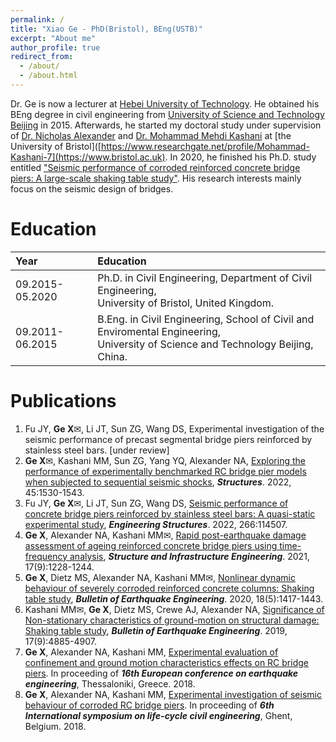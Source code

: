 ```yaml
---
permalink: /
title: "Xiao Ge - PhD(Bristol), BEng(USTB)"
excerpt: "About me"
author_profile: true
redirect_from: 
  - /about/
  - /about.html
---
```


Dr. Ge is now a lecturer at [Hebei University of Technology](https://www.hebut.edu.cn). He obtained his BEng degree in civil engineering from [University of Science and Technology Beijing](https://www.ustb.edu.cn) in 2015. Afterwards, he started my doctoral study under supervision of [Dr. Nicholas Alexander](https://www.researchgate.net/profile/Nicholas-Alexander-4) and [Dr. Mohammad Mehdi Kashani](https://www.researchgate.net/profile/Mohammad-Kashani-7) at [the University of Bristol]([https://www.researchgate.net/profile/Mohammad-Kashani-7](https://www.bristol.ac.uk). In 2020, he finished his Ph.D. study entitled ["Seismic performance of corroded reinforced concrete bridge piers: A large-scale shaking table study"](https://research-information.bris.ac.uk/files/235172284/Thesis.pdf). His research interests mainly focus on the seismic design of bridges. 

Education
======

| Year | Education |
| :------ | :------ | 
| 09.2015-05.2020 | Ph.D. in Civil Engineering, Department of Civil Engineering,<br>University of Bristol, United Kingdom. |
| 09.2011-06.2015 | B.Eng. in Civil Engineering, School of Civil and Enviromental Engineering,<br>University of Science and Technology Beijing, China. |


Publications
======
1. Fu JY, **Ge X**✉, Li JT, Sun ZG, Wang DS, Experimental investigation of the seismic performance of precast segmental bridge piers reinforced by stainless steel bars. [under review]
1. **Ge X**✉, Kashani MM, Sun ZG, Yang YQ, Alexander NA, [Exploring the performance of experimentally benchmarked RC bridge pier models when subjected to sequential seismic shocks](https://linkinghub.elsevier.com/retrieve/pii/S2352012422008955), ***Structures***. 2022, 45:1530-1543.
1. Fu JY, **Ge X**✉, Li JT, Sun ZG, Wang DS, [Seismic performance of concrete bridge piers reinforced by stainless steel bars: A quasi-static experimental study](https://linkinghub.elsevier.com/retrieve/pii/S0141029622006149), ***Engineering Structures***. 2022, 266:114507.
1. **Ge X**, Alexander NA, Kashani MM✉, [Rapid post-earthquake damage assessment of ageing reinforced concrete bridge piers using time-frequency analysis](https://www.tandfonline.com/doi/full/10.1080/15732479.2020.1801769), ***Structure and Infrastructure Engineering***. 2021, 17(9):1228-1244.
1. **Ge X**, Dietz MS, Alexander NA, Kashani MM✉, [Nonlinear dynamic behaviour of severely corroded reinforced concrete columns: Shaking table study](https://link.springer.com/article/10.1007/s10518-019-00749-3), ***Bulletin of Earthquake Engineering***. 2020, 18(5):1417-1443.
1. Kashani MM✉, **Ge X**, Dietz MS, Crewe AJ, Alexander NA, [Significance of Non-stationary characteristics of ground-motion on structural damage: Shaking table study](https://link.springer.com/article/10.1007/s10518-019-00668-3), ***Bulletin of Earthquake Engineering***. 2019, 17(9):4885-4907.
1. **Ge X**, Alexander NA, Kashani MM, [Experimental evaluation of confinement and ground motion characteristics effects on RC bridge piers](https://www.researchgate.net/publication/329281583_Experimental_investigation_of_seismic_behaviour_of_corroded_RC_bridge_piers). In proceeding of ***16th European conference on earthquake engineering***, Thessaloniki, Greece. 2018. 
1. **Ge X**, Alexander NA, Kashani MM, [Experimental investigation of seismic behaviour of corroded RC bridge piers](https://www.researchgate.net/publication/325828771_Experimental_evaluation_of_confinement_and_ground_motion_characteristics_effects_on_RC_bridge_piers). In proceeding of ***6th International symposium on life-cycle civil engineering***, Ghent, Belgium. 2018.

